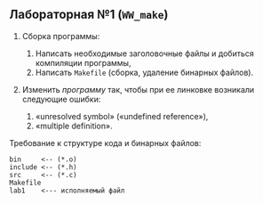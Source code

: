 ## Лабораторная №1 (`WW_make`)

1. Сборка программы:
    1. Написать необходимые заголовочные файлы и добиться компиляции программы,
    2. Написать `Makefile` (сборка, удаление бинарных файлов).

2. Изменить _программу_ так, чтобы при ее линковке возникали следующие ошибки:
    1. «unresolved symbol» («undefined reference»),
    2. «multiple definition».

Требование к структуре кода и бинарных файлов:
```
bin     <-- (*.o)
include <-- (*.h)
src     <-- (*.c)
Makefile
lab1    <--- исполняемый файл
```
